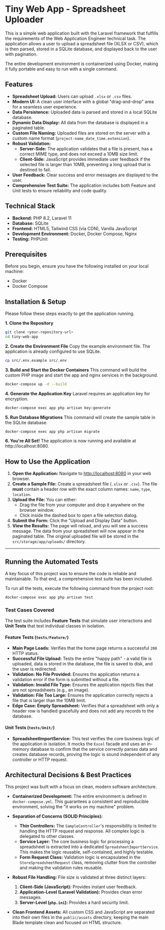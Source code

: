 # Tiny Web App - Spreadsheet Uploader

This is a simple web application built with the Laravel framework that fulfills the requirements of the Web Application Engineer technical task. The application allows a user to upload a spreadsheet file (XLSX or CSV), which is then parsed, stored in a SQLite database, and displayed back to the user with pagination.

The entire development environment is containerized using Docker, making it fully portable and easy to run with a single command.

## Features

-   **Spreadsheet Upload:** Users can upload `.xlsx` or `.csv` files.
-   **Modern UI:** A clean user interface with a global "drag-and-drop" area for a seamless user experience.
-   **Data Persistence:** Uploaded data is parsed and stored in a local SQLite database.
-   **Dynamic Data Display:** All data from the database is displayed in a paginated table.
-   **Custom File Naming:** Uploaded files are stored on the server with a custom name format (`project-name_date_time.extension`).
-   **Robust Validation:**
    -   **Server-Side:** The application validates that a file is present, has a correct MIME type, and does not exceed a 10MB size limit.
    -   **Client-Side:** JavaScript provides immediate user feedback if the selected file is larger than 10MB, preventing a long upload that is destined to fail.
-   **User Feedback:** Clear success and error messages are displayed to the user.
-   **Comprehensive Test Suite:** The application includes both Feature and Unit tests to ensure reliability and code quality.

## Technical Stack

-   **Backend:** PHP 8.2, Laravel 11
-   **Database:** SQLite
-   **Frontend:** HTML5, Tailwind CSS (via CDN), Vanilla JavaScript
-   **Development Environment:** Docker, Docker Compose, Nginx
-   **Testing:** PHPUnit

## Prerequisites

Before you begin, ensure you have the following installed on your local machine:
-   Docker
-   Docker Compose

## Installation & Setup

Please follow these steps exactly to get the application running.

**1. Clone the Repository**
```bash
git clone <your-repository-url>
cd tiny-web-app 
```

**2. Create the Environment File**
Copy the example environment file. The application is already configured to use SQLite.
```bash
cp src/.env.example src/.env
```
**3. Build and Start the Docker Containers**
This command will build the custom PHP image and start the app and nginx services in the background.
```bash
docker-compose up -d --build
```

**4. Generate the Application Key**
Laravel requires an application key for encryption.
```bash
docker-compose exec app php artisan key:generate
```
**5. Run Database Migrations**
This command will create the sample table in the SQLite database.
```bash
docker-compose exec app php artisan migrate
```

**6. You're All Set!**
The application is now running and available at http://localhost:8080.
## How to Use the Application

1.  **Open the Application:** Navigate to [http://localhost:8080](http://localhost:8080) in your web browser.
2.  **Create a Sample File:** Create a spreadsheet file (`.xlsx` or `.csv`). The file **must** contain a header row with the exact column names: `name`, `type`, `location`.
3.  **Upload the File:** You can either:
    -   Drag the file from your computer and drop it anywhere on the browser window.
    -   Click inside the dashed box to open a file selection dialog.
4.  **Submit the Form:** Click the "Upload and Display Data" button.
5.  **View the Results:** The page will reload, and you will see a success message. The data from your spreadsheet will now appear in the paginated table. The original uploaded file will be stored in the `src/storage/app/uploads/` directory.

---

## Running the Automated Tests

A key focus of this project was to ensure the code is reliable and maintainable. To that end, a comprehensive test suite has been included.

To run all the tests, execute the following command from the project root:

```bash
docker-compose exec app php artisan test
```

### Test Cases Covered

The test suite includes **Feature Tests** that simulate user interactions and **Unit Tests** that test individual classes in isolation.

#### Feature Tests (`tests/Feature/`)

-   **Main Page Loads:** Verifies that the home page returns a successful `200` HTTP status.
-   **Successful File Upload:** Tests the entire "happy path" - a valid file is uploaded, data is stored in the database, the file is saved to disk, and the user is redirected.
-   **Validation: No File Provided:** Ensures the application returns a validation error if the form is submitted without a file.
-   **Validation: Invalid File Type:** Ensures the application rejects files that are not spreadsheets (e.g., an image).
-   **Validation: File Too Large:** Ensures the application correctly rejects a file that is larger than the 10MB limit.
-   **Edge Case: Empty Spreadsheet:** Verifies that a spreadsheet with only a header row is handled gracefully and does not add any records to the database.

#### Unit Tests (`tests/Unit/`)

-   **SpreadsheetImportService:** This test verifies the core business logic of the application in isolation. It mocks the `Excel` facade and uses an in-memory database to confirm that the service correctly parses data and creates database records, proving the logic is sound independent of any controller or HTTP request.

## Architectural Decisions & Best Practices

This project was built with a focus on clean, modern software architecture.

-   **Containerized Development:** The entire environment is defined in `docker-compose.yml`. This guarantees a consistent and reproducible environment, solving the "it works on my machine" problem.

-   **Separation of Concerns (SOLID Principles):**
    -   **Thin Controllers:** The `SampleController`'s responsibility is limited to handling the HTTP request and response. All complex logic is delegated to other classes.
    -   **Service Layer:** The core business logic for processing a spreadsheet is extracted into a dedicated `SpreadsheetImportService`. This makes the logic reusable, self-contained, and highly testable.
    -   **Form Request Class:** Validation logic is encapsulated in the `StoreSpreadsheetRequest` class, removing clutter from the controller and making the validation rules reusable.

-   **Robust File Handling:** File size is validated at three distinct layers:
    1.  **Client-Side (JavaScript):** Provides instant user feedback.
    2.  **Application-Level (Laravel Validation):** Provides clean error messages.
    3.  **Server-Level (`php.ini`):** Provides a hard security limit.

-   **Clean Frontend Assets:** All custom CSS and JavaScript are separated into their own files in the `public/assets` directory, keeping the main Blade template clean and focused on HTML structure.